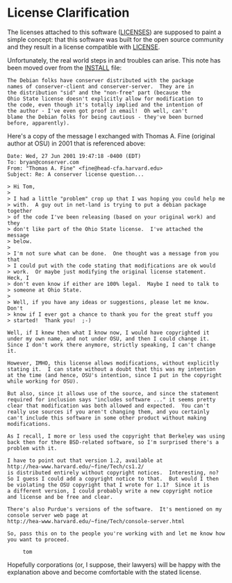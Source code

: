 License Clarification
=====================

The licenses attached to this software ([LICENSES](LICENSES)) are supposed
to paint a simple concept: that this software was built for the open source
community and they result in a license compatible with [LICENSE](LICENSE).

Unfortunately, the real world steps in and troubles can arise.  This note
has been moved over from the [INSTALL](INSTALL) file:

    The Debian folks have conserver distributed with the package
    names of conserver-client and conserver-server.  They are in
    the distribution "sid" and the "non-free" part (because the
    Ohio State license doesn't explicitly allow for modification to
    the code, even though it's totally implied and the intention of
    the author - I've even got proof in email!  Oh well, can't
    blame the Debian folks for being cautious - they've been burned
    before, apparently).

Here's a copy of the message I exchanged with Thomas A. Fine (original
author at OSU) in 2001 that is referenced above:

    Date: Wed, 27 Jun 2001 19:47:18 -0400 (EDT)
    To: bryan@conserver.com
    From: "Thomas A. Fine" <fine@head-cfa.harvard.edu>
    Subject: Re: A conserver license question...
    
    > Hi Tom,
    > 
    > I had a little "problem" crop up that I was hoping you could help me
    > with.  A guy out in net-land is trying to put a debian package together
    > of the code I've been releasing (based on your original work) and they
    > don't like part of the Ohio State license.  I've attached the message
    > below.
    > 
    > I'm not sure what can be done.  One thought was a message from you that
    > I could put with the code stating that modifications are ok would
    > work.  Or maybe just modifying the original license statement.  Heck, I
    > don't even know if either are 100% legal.  Maybe I need to talk to
    > someone at Ohio State.
    > 
    > Well, if you have any ideas or suggestions, please let me know.  Don't
    > know if I ever got a chance to thank you for the great stuff you
    > started!  Thank you!  ;-)
    
    Well, if I knew then what I know now, I would have copyrighted it
    under my own name, and not under OSU, and then I could change it.
    Since I don't work there anymore, strictly speaking, I can't change
    it.
    
    However, IMHO, this license allows modifications, without explicitly
    stating it.  I can state without a doubt that this was my intention
    at the time (and hence, OSU's intention, since I put in the copyright
    while working for OSU).
    
    But also, since it allows use of the source, and since the statement
    required for inclusion says "includes software ..." it seems pretty
    clear that modification was both allowed and expected.  You can't
    really use sources if you aren't changing them, and you certainly
    can't include this software in some other product without making
    modifications.
    
    As I recall, I more or less used the copyright that Berkeley was using
    back then for there BSD-related software, so I'm surprised there's a
    problem with it.
    
    I have to point out that version 1.2, available at
    http://hea-www.harvard.edu/~fine/Tech/cs1.2/
    is distributed entirely without copyright notices.  Interesting, no?
    So I guess I could add a copyright notice to that.  But would I then
    be violating the OSU copyright that I wrote for 1.1?  Since it is
    a different version, I could probably write a new copyright notice 
    and license and be free and clear.
    
    There's also Purdue's versions of the software.  It's mentioned on my
    console server web page at
    http://hea-www.harvard.edu/~fine/Tech/console-server.html
    
    So, pass this on to the people you're working with and let me know how
    you want to proceed.
    
    	 tom

Hopefully corporations (or, I suppose, their lawyers) will be happy with the
explanation above and become comfortable with the stated license.
